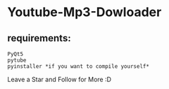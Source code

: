 # Youtube-Mp3-Dowloader

## requirements:
```
PyQt5
pytube
pyinstaller *if you want to compile yourself*
```

Leave a Star and Follow for More :D